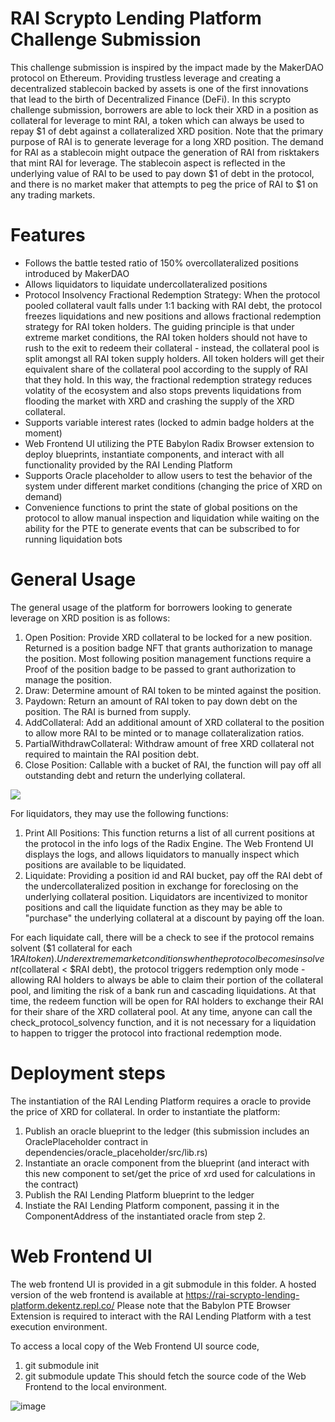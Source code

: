 # RAI Scrypto Lending Platform Challenge Submission

This challenge submission is inspired by the impact made by the MakerDAO protocol on Ethereum. Providing trustless leverage and creating a decentralized stablecoin backed by assets is one of the first innovations that lead to the birth of Decentralized Finance (DeFi). 
In this scrypto challenge submission, borrowers are able to lock their XRD in a position as collateral for leverage to mint RAI, a token which can always be used to repay $1 of debt against a collateralized XRD position.
Note that the primary purpose of RAI is to generate leverage for a long XRD position. The demand for RAI as a stablecoin might outpace the generation of RAI from risktakers that mint RAI for leverage. The stablecoin aspect is reflected in the underlying value of RAI to be used to pay down $1 of debt in the protocol, and there is no market maker that attempts to peg the price of RAI to $1 on any trading markets.

# Features

- Follows the battle tested ratio of 150% overcollateralized positions introduced by MakerDAO
- Allows liquidators to liquidate undercollateralized positions
- Protocol Insolvency Fractional Redemption Strategy: When the protocol pooled collateral vault falls under 1:1 backing with RAI debt, the protocol freezes liquidations and new positions and allows fractional redemption strategy for RAI token holders. The guiding principle is that under extreme market conditions, the RAI token holders should not have to rush to the exit to redeem their collateral - instead, the collateral pool is split amongst all RAI token supply holders. All token holders will get their equivalent share of the collateral pool according to the supply of RAI that they hold. In this way, the fractional redemption strategy reduces volatity of the ecosystem and also stops prevents liquidations from flooding the market with XRD and crashing the supply of the XRD collateral. 
- Supports variable interest rates (locked to admin badge holders at the moment)
- Web Frontend UI utilizing the PTE Babylon Radix Browser extension to deploy blueprints, instantiate components, and interact with all functionality provided by the RAI Lending Platform
- Supports Oracle placeholder to allow users to test the behavior of the system under different market conditions (changing the price of XRD on demand)
- Convenience functions to print the state of global positions on the protocol to allow manual inspection and liquidation while waiting on the ability for the PTE to generate events that can be subscribed to for running liquidation bots

# General Usage

The general usage of the platform for borrowers looking to generate leverage on XRD position is as follows:

1. Open Position: Provide XRD collateral to be locked for a new position. Returned is a position badge NFT that grants authorization to manage the position. Most following position management functions require a Proof of the position badge to be passed to grant authorization to manage the position.
2. Draw: Determine amount of RAI token to be minted against the position. 
3. Paydown: Return an amount of RAI token to pay down debt on the position. The RAI is burned from supply.
4. AddCollateral: Add an additional amount of XRD collateral to the position to allow more RAI to be minted or to manage collateralization ratios.
5. PartialWithdrawCollateral: Withdraw amount of free XRD collateral not required to maintain the RAI position debt.
6. Close Position: Callable with a bucket of RAI, the function will pay off all outstanding debt and return the underlying collateral.

<img src="https://www.plantuml.com/plantuml/svg/bLRVYnit47xNNp7G59BMRhc7lfYIvhWZS93Imoca4F8mbiPUOQsqqGyxJkd_tf7MUzgzxb9oSB3MV3FpVVFDoduJ8lgOMYE4-FZ39rY_XZywieykwAYT5UCF6xYdBZ_3dJC68taqy0pnkxOHTgWE19uawIx2tdcmT8Rk2WAjLXoCoLk83YGQGvxRCvD8S2kZFj5G4FuMujd9MZ77Uu_dsS2jKfNSBEAHzMeq7tHi55VvN_H5kRCL8dVSmFl6JOH0vvtRhthPszk7AwnyzFGvKOYamAPsHnxSFaFWPUgoxXQ_mCvvpmMnTOaJNjpyzClcnGt89qe_C_xLq3ewJs0SMcwghTGT6a2hW3ed6o4cofUPebAmI_98iGo_gXTNgKkfDRwb3YzGL1H1bSwFmCB9i-eLXCANZL_ap1Yop0RbaGyluAb5RRKzbAfw3-v4laEjX5WqRPdjSiPmDb8FMLbnXGcqgHs7ziOvtpl6wlZ_gPluHqpM7zQyCTCj4ltcS8H3TyQ56hdESoQqJ1x-Yws-pySddpRm9nuf31imREJOmUWYcYSVNwrWxucoQSCxMqSpDh2UzjXbBwSJ-_YTysWFzEarlDEVarPSP0DtQ0nnvSlJeVD1L42HCNQzD2tBY9UMR8INCrjNHGrQp51HrM9LoRZXsyG910zjvrbAQR46JF9P2WHNAx6xv44oZmD5w7fJmPEYjki1Uo3k42-YjieZOGZFuz6xwBZqWmtEdCZAomOU0dJNOz3Ny_XRlhg7l7N--wRa_kQToU3RTwxCXuRig520P1NvEWFzbHJSR6xWt92diXvv4Ie0_jhUmmbD8lYrc1PIrvbBVzGlt5S2rr5PeEoSD2xavs6qePmwoqbeZ3kFXXfcEMzhlCzWYYUDt0kBXLDVGlJCzC1vjyOKXeqph34KCpEGMlYUxHkBEc4o4L1AvrNc6Xt4XhGlmB7CXeoQ9VbsbepIGRhayP3VMxH7yCd26gpZXz1Ssm1zqH6mY9iGFci-s17WpX1Z1_AL6J_EURH8S7bQ4wQTfxnTUM91OXd8yB8L4_RUjULgpQ72eKL_fCY4OtETr0hmv7G1I8-X6P1zTE1UETVVC7SDoUEWuFsLlvWzpV1j6SfyV0Fld3oE_2jVRLs_HSneyjicYBxKx3sx0eb6fams5EPb_EM-7PUlTsrPytn3eAbMbPVDNAfRTVdozz4RiYgrvby0">

For liquidators, they may use the following functions:
1. Print All Positions: This function returns a list of all current positions at the protocol in the info logs of the Radix Engine. The Web Frontend UI displays the logs, and allows liquidators to manually inspect which positions are available to be liquidated.
2. Liquidate: Providing a position id and RAI bucket, pay off the RAI debt of the undercollateralized position in exchange for foreclosing on the underlying collateral position. Liquidators are incentivized to monitor positions and call the liquidate function as they may be able to "purchase" the underlying collateral at a discount by paying off the loan.

For each liquidate call, there will be a check to see if the protocol remains solvent ($1 collateral for each $1 RAI token). Under extreme market conditions when the protocol becomes insolvent ($collateral < $RAI debt), the protocol triggers redemption only mode - allowing RAI holders to always be able to claim their portion of the collateral pool, and limiting the risk of a bank run and cascading liquidations. At that time, the redeem function will be open for RAI holders to exchange their RAI for their share of the XRD collateral pool.
At any time, anyone can call the check_protocol_solvency function, and it is not necessary for a liquidation to happen to trigger the protocol into fractional redemption mode.

# Deployment steps

The instantiation of the RAI Lending Platform requires a oracle to provide the price of XRD for collateral. In order to instantiate the platform:

1. Publish an oracle blueprint to the ledger (this submission includes an OraclePlaceholder contract in dependencies/oracle_placeholder/src/lib.rs)
2. Instantiate an oracle component from the blueprint (and interact with this new component to set/get the price of xrd used for calculations in the contract)
3. Publish the RAI Lending Platform blueprint to the ledger
4. Instiate the RAI Lending Platform component, passing it in the ComponentAddress of the instantiated oracle from step 2. 

# Web Frontend UI

The web frontend UI is provided in a git submodule in this folder. A hosted version of the web frontend is available at https://rai-scrypto-lending-platform.dekentz.repl.co/
Please note that the Babylon PTE Browser Extension is required to interact with the RAI Lending Platform with a test execution environment.

To access a local copy of the Web Frontend UI source code, 
1. git submodule init
2. git submodule update
This should fetch the source code of the Web Frontend to the local environment. 

![image](https://user-images.githubusercontent.com/104961484/179461540-644e6574-04d4-4d45-94ac-70204937a2e6.png)


